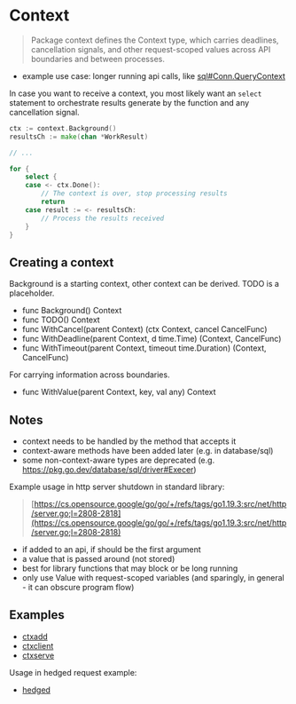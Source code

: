 # Context

> Package context defines the Context type, which carries deadlines,
> cancellation signals, and other request-scoped values across API boundaries
> and between processes.

* example use case: longer running api calls, like [sql#Conn.QueryContext](https://pkg.go.dev/database/sql#Conn.QueryContext)

In case you want to receive a context, you most likely want an `select`
statement to orchestrate results generate by the function and any cancellation
signal.

```go
ctx := context.Background()
resultsCh := make(chan *WorkResult)

// ...

for {
	select {
	case <- ctx.Done():
		// The context is over, stop processing results
		return
	case result := <- resultsCh:
		// Process the results received
	}
}
```

## Creating a context

Background is a starting context, other context can be derived. TODO is a
placeholder.

* func Background() Context
* func TODO() Context
* func WithCancel(parent Context) (ctx Context, cancel CancelFunc)
* func WithDeadline(parent Context, d time.Time) (Context, CancelFunc)
* func WithTimeout(parent Context, timeout time.Duration) (Context, CancelFunc)

For carrying information across boundaries.

* func WithValue(parent Context, key, val any) Context

## Notes

* context needs to be handled by the method that accepts it
* context-aware methods have been added later (e.g. in database/sql)
* some non-context-aware types are deprecated (e.g. https://pkg.go.dev/database/sql/driver#Execer)

Example usage in http server shutdown in standard library:

> [https://cs.opensource.google/go/go/+/refs/tags/go1.19.3:src/net/http/server.go;l=2808-2818](https://cs.opensource.google/go/go/+/refs/tags/go1.19.3:src/net/http/server.go;l=2808-2818)

* if added to an api, if should be the first argument
* a value that is passed around (not stored)
* best for library functions that may block or be long running
* only use Value with request-scoped variables (and sparingly, in general - it can obscure program flow)

## Examples

* [ctxadd](../ExtraSolutions/ctxadd/main.go)
* [ctxclient](../ExtraSolutions/ctxclient/main.go)
* [ctxserve](../ExtraSolutions/ctxserve/main.go)

Usage in hedged request example:

* [hedged](../ExtraSolutions/hedged/main.go)
